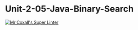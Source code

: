 # Unit-2-05-Java-Binary-Search
[![Mr Coxall's Super Linter](https://github.com/ICS4U-Programming-NoahS/Unit-2-05-Java-Binary-Search/workflows/Mr%20Coxall's%20Super%20Linter/badge.svg)](https://github.com/ICS4U-Programming-NoahS/Unit-2-05-Java-Binary-Search/actions/)

